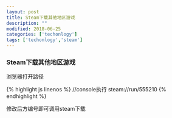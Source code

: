 ```yaml
---
layout: post
title: Steam下载其他地区游戏
description: ""
modified: 2018-06-25
categories: ['techonlogy']
tags: ['techonlogy','steam']
---
```


### Steam下载其他地区游戏

浏览器打开路径

{% highlight js linenos %}
//console执行
steam://run/555210
{% endhighlight %}

修改后方编号即可调用steam下载